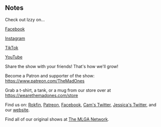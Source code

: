 ## Notes

Check out Izzy on...

[Facebook](https://m.facebook.com/100040131742721/)

[Instagram](https://t.co/XJUQglilvu)

[TikTok](https://t.co/y7yPV4WceG)

[YouTube](https://t.co/az1jeWm9s8)

Share the show with your friends! That's how we'll grow!

Become a Patron and supporter of the show: https://www.patreon.com/TheMadOnes

Grab a t-shirt, a tank, or a mug from our store over at https://wearethemadones.com/store

Find us on:
[Rokfin](https://rokfin.com/TheMadOnes), [Patreon](https://patreon.com/TheMadOnes), [Facebook](https://www.facebook.com/WeAreTheMad/), [Cam's Twitter](https://twitter.com/HamCarless), [Jessica's Twitter](https://twitter.com/soupcanarchist), and our [website](http://wearethemad.com).

Find all of our original shows at [The MLGA Network](https://mlganetwork.com).
